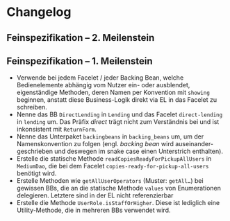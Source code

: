 # Changelog

## Feinspezifikation – 2. Meilenstein

## Feinspezifikation – 1. Meilenstein

* Verwende bei jedem Facelet / jeder Backing Bean, welche Bedienelemente abhängig vom Nutzer ein- oder ausblendet,
  eigenständige Methoden, deren Namen per Konvention mit `showing` beginnen, anstatt diese Business-Logik direkt
  via EL in das Facelet zu schreiben.
* Nenne das BB `DirectLending` in `Lending` und das Facelet `direct-lending` in `lending` um.
  Das Präfix _direct_ trägt nicht zum Verständnis bei und ist inkonsistent mit `ReturnForm`.
* Nenne das Unterpaket `backingbeans` in `backing_beans` um, um der Namenskonvention zu folgen (engl. _backing bean_ wird auseinander-
  geschrieben und deswegen im snake case einen Unterstrich enthalten).
* Erstelle die statische Methode `readCopiesReadyForPickupAllUsers` in `MediumDao`, die bei dem Facelet `copies-ready-for-pickup-all-users`
  benötigt wird.
* Erstelle Methoden wie `getAllUserOperators` (Muster: `getAll…`) bei gewissen BBs, die an die statische Methode `values` von Enumerationen
  delegieren. Letztere sind in der EL nicht referenzierbar
* Erstelle die Methode `UserRole.isStaffOrHigher`. Diese ist lediglich eine Utility-Methode, die in mehreren BBs verwendet wird.

